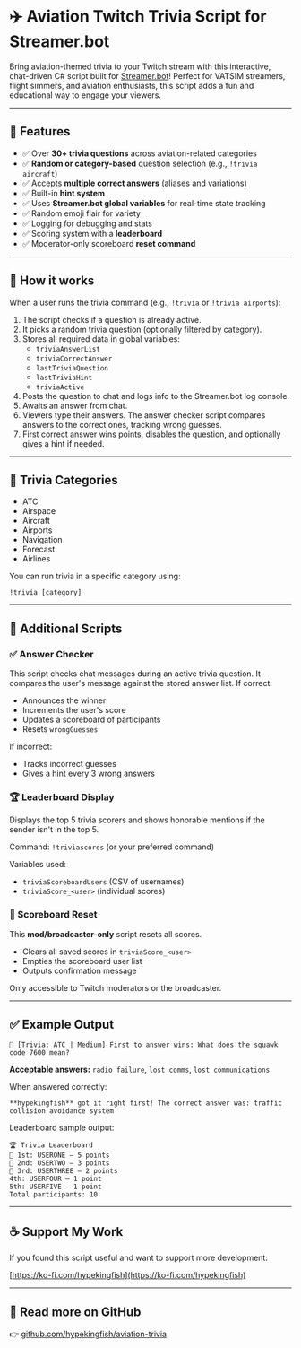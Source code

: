 
# ✈️ Aviation Twitch Trivia Script for Streamer.bot

Bring aviation-themed trivia to your Twitch stream with this interactive, chat-driven C# script built for [Streamer.bot](https://streamer.bot)! Perfect for VATSIM streamers, flight simmers, and aviation enthusiasts, this script adds a fun and educational way to engage your viewers.

---

## 🎯 Features

- ✅ Over **30+ trivia questions** across aviation-related categories
- ✅ **Random or category-based** question selection (e.g., `!trivia aircraft`)
- ✅ Accepts **multiple correct answers** (aliases and variations)
- ✅ Built-in **hint system**
- ✅ Uses **Streamer.bot global variables** for real-time state tracking
- ✅ Random emoji flair for variety
- ✅ Logging for debugging and stats
- ✅ Scoring system with a **leaderboard**
- ✅ Moderator-only scoreboard **reset command**

---

## 💬 How it works

When a user runs the trivia command (e.g., `!trivia` or `!trivia airports`):

1. The script checks if a question is already active.
2. It picks a random trivia question (optionally filtered by category).
3. Stores all required data in global variables:
   - `triviaAnswerList`
   - `triviaCorrectAnswer`
   - `lastTriviaQuestion`
   - `lastTriviaHint`
   - `triviaActive`
4. Posts the question to chat and logs info to the Streamer.bot log console.
5. Awaits an answer from chat.
6. Viewers type their answers. The answer checker script compares answers to the correct ones, tracking wrong guesses.
7. First correct answer wins points, disables the question, and optionally gives a hint if needed.

---

## 🧠 Trivia Categories

- ATC
- Airspace
- Aircraft
- Airports
- Navigation
- Forecast
- Airlines

You can run trivia in a specific category using:

```
!trivia [category]
```

---

## 🧩 Additional Scripts

### ✅ Answer Checker

This script checks chat messages during an active trivia question. It compares the user's message against the stored answer list. If correct:
- Announces the winner
- Increments the user's score
- Updates a scoreboard of participants
- Resets `wrongGuesses`

If incorrect:
- Tracks incorrect guesses
- Gives a hint every 3 wrong answers

### 🏆 Leaderboard Display

Displays the top 5 trivia scorers and shows honorable mentions if the sender isn't in the top 5.

Command: `!triviascores` (or your preferred command)

Variables used:
- `triviaScoreboardUsers` (CSV of usernames)
- `triviaScore_<user>` (individual scores)

### 🧹 Scoreboard Reset

This **mod/broadcaster-only** script resets all scores.

- Clears all saved scores in `triviaScore_<user>`
- Empties the scoreboard user list
- Outputs confirmation message

Only accessible to Twitch moderators or the broadcaster.

---

## ✅ Example Output

```
🧠 [Trivia: ATC | Medium] First to answer wins: What does the squawk code 7600 mean?
```

**Acceptable answers:** `radio failure`, `lost comms`, `lost communications`

When answered correctly:


  `**hypekingfish** got it right first! The correct answer was: traffic collision avoidance system`


Leaderboard sample output:

```
🏆 Trivia Leaderboard
🥇 1st: USERONE — 5 points
🥈 2nd: USERTWO — 3 points
🥉 3rd: USERTHREE — 2 points
4th: USERFOUR — 1 point
5th: USERFIVE — 1 point
Total participants: 10
```

---

## ☕ Support My Work

If you found this script useful and want to support more development:

[https://ko-fi.com/hypekingfish](https://ko-fi.com/hypekingfish)

---

## 📡 Read more on GitHub

👉 [github.com/hypekingfish/aviation-trivia](https://github.com/hypekingfish/aviation-trivia)
